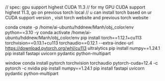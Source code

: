 // spec: gpu support highest CUDA 11.3
// for my GPU CUDA support highest 11.3, go on previous torch local
// u can install torch based on ur CUDA support version , visit torch website and previous torch website 

conda create -p /home/ai-ubuntu/hddnew/Manh/obj_color/env python==3.10 -y
conda activate /home/ai-ubuntu/hddnew/Manh/obj_color/env
pip install torch==1.12.1+cu113 torchvision==0.13.1+cu113 torchaudio==0.12.1 --extra-index-url https://download.pytorch.org/whl/cu113 ultralytics
pip install numpy==1.24.1
pip install fastapi uvicorn pydantic python-multipart


window 
conda install pytorch torchvision torchaudio pytorch-cuda=12.4 -c pytorch -c nvidia 
pip install numpy==1.24.1
pip install fastapi uvicorn pydantic python-multipart

